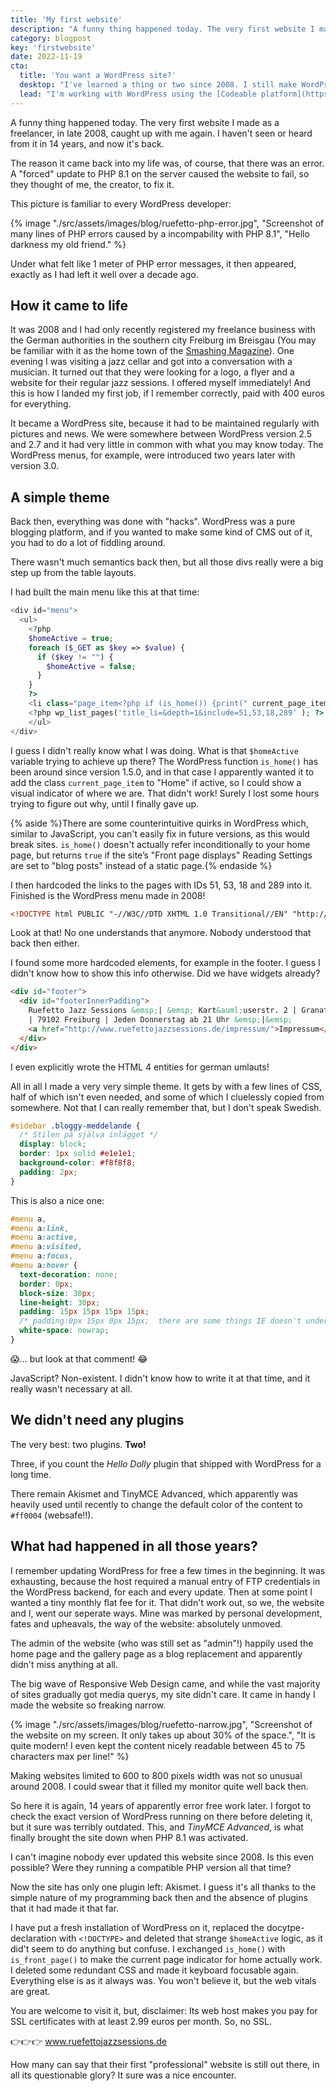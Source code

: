 ```yaml
---
title: 'My first website'
description: "A funny thing happened today. The very first website I made as a freelancer, in late 2008, caught up with me again. I haven't seen or heard from it in 14 years."
category: blogpost
key: 'firstwebsite'
date: 2022-11-19
cta:
  title: 'You want a WordPress site?'
  desktop: "I've learned a thing or two since 2008. I still make WordPress sites that are simple and long-lasting, custom made, secure and fast."
  lead: "I'm working with WordPress using the [Codeable platform](https://codeable.io/?ref=ebTXq)."
---
```


A funny thing happened today. The very first website I made as a freelancer, in late 2008, caught up with me again. I haven't seen or heard from it in 14 years, and now it's back.

The reason it came back into my life was, of course, that there was an error. A "forced" update to PHP 8.1 on the server caused the website to fail, so they thought of me, the creator, to fix it.

This picture is familiar to every WordPress developer:

{% image "./src/assets/images/blog/ruefetto-php-error.jpg", "Screenshot of many lines of PHP errors caused by a incompability with PHP 8.1", "Hello darkness my old friend." %}

Under what felt like 1 meter of PHP error messages, it then appeared, exactly as I had left it well over a decade ago.

## How it came to life

It was 2008 and I had only recently registered my freelance business with the German authorities in the southern city Freiburg im Breisgau (You may be familiar with it as the home town of the [Smashing Magazine](https://www.smashingmagazine.com/)). One evening I was visiting a jazz cellar and got into a conversation with a musician. It turned out that they were looking for a logo, a flyer and a website for their regular jazz sessions. I offered myself immediately! And this is how I landed my first job, if I remember correctly, paid with 400 euros for everything.

It became a WordPress site, because it had to be maintained regularly with pictures and news. We were somewhere between WordPress version 2.5 and 2.7 and it had very little in common with what you may know today. The WordPress menus, for example, were introduced two years later with version 3.0.

## A simple theme

Back then, everything was done with "hacks". WordPress was a pure blogging platform, and if you wanted to make some kind of CMS out of it, you had to do a lot of fiddling around.

There wasn't much semantics back then, but all those divs really were a big step up from the table layouts.

I had built the main menu like this at that time:

```php
<div id="menu">
  <ul>
    <?php
    $homeActive = true;
    foreach ($_GET as $key => $value) {
      if ($key != "") {
        $homeActive = false;
      }
    }
    ?>
    <li class="page_item<?php if (is_home()) {print(" current_page_item");} ?>"><a href="<?php echo get_option('home'); ?>" title="Home" id="subitemmenu0">Home</a></li>
    <?php wp_list_pages('title_li=&depth=1&include=51,53,18,289' ); ?>
    </ul>
</div>
```

I guess I didn't really know what I was doing. What is that `$homeActive` variable trying to achieve up there?
The WordPress function `is_home()` has been around since version 1.5.0, and in that case I apparently wanted it to add the class `current_page_item` to "Home" if active, so I could show a visual indicator of where we are. That didn't work! Surely I lost some hours trying to figure out why, until I finally gave up.

{% aside %}There are some counterintuitive quirks in WordPress which, similar to JavaScript, you can't easily fix in future versions, as this would break sites. `is_home()` doesn't actually refer inconditionally to your home page, but returns `true` if the site’s "Front page displays" Reading Settings are set to "blog posts" instead of a static page.{% endaside %}

I then hardcoded the links to the pages with IDs 51, 53, 18 and 289 into it.
Finished is the WordPress menu made in 2008!

```html
<!DOCTYPE html PUBLIC "-//W3C//DTD XHTML 1.0 Transitional//EN" "http://www.w3.org/TR/xhtml1/DTD/xhtml1-transitional.dtd">
```

Look at that! No one understands that anymore. Nobody understood that back then either.

I found some more hardcoded elements, for example in the footer. I guess I didn't know how to show this info otherwise. Did we have widgets already?

```html
<div id="footer">
  <div id="footerInnerPadding">
    Ruefetto Jazz Sessions &emsp;| &emsp; Kart&auml;userstr. 2 | Granatg&auml;&szlig;le 3
    | 79102 Freiburg | Jeden Donnerstag ab 21 Uhr &emsp;|&emsp;
    <a href="http://www.ruefettojazzsessions.de/impressum/">Impressum</a>
  </div>
</div>
```

I even explicitly wrote the HTML 4 entities for german umlauts!

All in all I made a very very simple theme. It gets by with a few lines of CSS, half of which isn't even needed, and some of which I cluelessly copied from somewhere. Not that I can really remember that, but I don't speak Swedish.

```css
#sidebar .bloggy-meddelande {
  /* Stilen på själva inlägget */
  display: block;
  border: 1px solid #e1e1e1;
  background-color: #f8f8f8;
  padding: 2px;
}
```

This is also a nice one:

```css
#menu a,
#menu a:link,
#menu a:active,
#menu a:visited,
#menu a:focus,
#menu a:hover {
  text-decoration: none;
  border: 0px;
  block-size: 30px;
  line-height: 30px;
  padding: 15px 15px 15px 15px;
  /*_padding:0px 15px 0px 15px;  there are some things IE doesn't understand about padding */
  white-space: nowrap;
}
```

😱... but look at that comment! 😂

JavaScript? Non-existent. I didn't know how to write it at that time, and it really wasn't necessary at all.

## We didn't need any plugins

The very best: two plugins. **Two!**

Three, if you count the _Hello Dolly_ plugin that shipped with WordPress for a long time.

There remain Akismet and TinyMCE Advanced, which apparently was heavily used until recently to change the default color of the content to `#ff0004` (websafe!!).

## What had happened in all those years?

I remember updating WordPress for free a few times in the beginning. It was exhausting, because the host required a manual entry of FTP credentials in the WordPress backend, for each and every update. Then at some point I wanted a tiny monthly flat fee for it. That didn't work out, so we, the website and I, went our seperate ways. Mine was marked by personal development, fates and upheavals, the way of the website: absolutely unmoved.

The admin of the website (who was still set as "admin"!) happily used the home page and the gallery page as a blog replacement and apparently didn't miss anything at all.

The big wave of Responsive Web Design came, and while the vast majority of sites gradually got media querys, my site didn't care. It came in handy I made the website so freaking narrow.

{% image "./src/assets/images/blog/ruefetto-narrow.jpg", "Screenshot of the website on my screen. It only takes up about 30% of the space.", "It is quite modern! I even kept the content nicely readable between 45 to 75 characters max per line!" %}

Making websites limited to 600 to 800 pixels width was not so unusual around 2008. I could swear that it filled my monitor quite well back then.

So here it is again, 14 years of apparently error free work later. I forgot to check the exact version of WordPress running on there before deleting it, but it sure was terribly outdated. This, and _TinyMCE Advanced_, is what finally brought the site down when PHP 8.1 was activated.

I can't imagine nobody ever updated this website since 2008. Is this even possible? Were they running a compatible PHP version all that time?

Now the site has only one plugin left: Akismet. I guess it's all thanks to the simple nature of my programming back then and the absence of plugins that it had made it that far.

I have put a fresh installation of WordPress on it, replaced the docytpe-declaration with `<!DOCTYPE>` and deleted that strange `$homeActive` logic, as it did't seem to do anything but confuse. I exchanged `is_home()` with `is_front_page()` to make the current page indicator for home actually work. I deleted some redundant CSS and made it keyboard focusable again.
Everything else is as it always was. You won't believe it, but the web vitals are great.

You are welcome to visit it, but, disclaimer: Its web host makes you pay for SSL certificates with at least 2.99 euros per month. So, no SSL.

👉👉👉 www.ruefettojazzsessions.de

How many can say that their first "professional" website is still out there, in all its questionable glory? It sure was a nice encounter.
